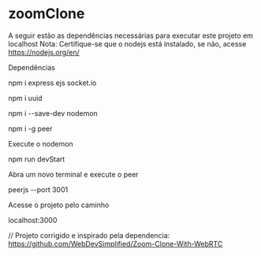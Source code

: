 # zoomClone

A seguir estão as dependências necessárias para executar este projeto em localhost Nota: Certifique-se que o nodejs está instalado, se não, acesse https://nodejs.org/en/

Dependências

npm i express ejs socket.io

npm i uuid

npm i --save-dev nodemon

npm i -g peer

Execute o nodemon

npm run devStart

Abra um novo terminal e execute o peer

peerjs --port 3001

Acesse o projeto pelo caminho

localhost:3000

// Projeto corrigido e inspirado pela dependencia: https://github.com/WebDevSimplified/Zoom-Clone-With-WebRTC
